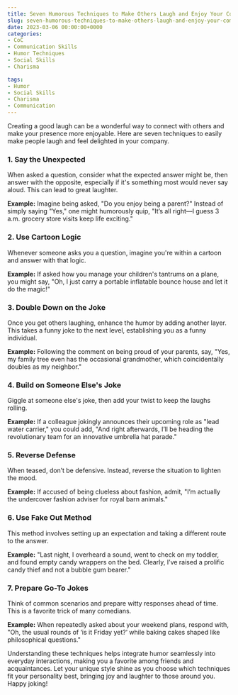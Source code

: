 ```yaml
---
title: Seven Humorous Techniques to Make Others Laugh and Enjoy Your Company
slug: seven-humorous-techniques-to-make-others-laugh-and-enjoy-your-company
date: 2023-03-06 00:00:00+0000
categories:
- CoC
- Communication Skills
- Humor Techniques
- Social Skills
- Charisma

tags:
- Humor
- Social Skills
- Charisma
- Communication
---
```


Creating a good laugh can be a wonderful way to connect with others and make your presence more enjoyable. Here are seven techniques to easily make people laugh and feel delighted in your company.

### 1. Say the Unexpected

When asked a question, consider what the expected answer might be, then answer with the opposite, especially if it's something most would never say aloud. This can lead to great laughter.

**Example:** Imagine being asked, "Do you enjoy being a parent?" Instead of simply saying "Yes," one might humorously quip, "It’s all right—I guess 3 a.m. grocery store visits keep life exciting."

### 2. Use Cartoon Logic

Whenever someone asks you a question, imagine you're within a cartoon and answer with that logic.

**Example:** If asked how you manage your children's tantrums on a plane, you might say, "Oh, I just carry a portable inflatable bounce house and let it do the magic!"

### 3. Double Down on the Joke

Once you get others laughing, enhance the humor by adding another layer. This takes a funny joke to the next level, establishing you as a funny individual.

**Example:** Following the comment on being proud of your parents, say, "Yes, my family tree even has the occasional grandmother, which coincidentally doubles as my neighbor."

### 4. Build on Someone Else's Joke

Giggle at someone else's joke, then add your twist to keep the laughs rolling.

**Example:** If a colleague jokingly announces their upcoming role as "lead water carrier," you could add, "And right afterwards, I’ll be heading the revolutionary team for an innovative umbrella hat parade."

### 5. Reverse Defense

When teased, don’t be defensive. Instead, reverse the situation to lighten the mood.

**Example:** If accused of being clueless about fashion, admit, "I’m actually the undercover fashion adviser for royal barn animals."

### 6. Use Fake Out Method

This method involves setting up an expectation and taking a different route to the answer.

**Example:** "Last night, I overheard a sound, went to check on my toddler, and found empty candy wrappers on the bed. Clearly, I’ve raised a prolific candy thief and not a bubble gum bearer."

### 7. Prepare Go-To Jokes

Think of common scenarios and prepare witty responses ahead of time. This is a favorite trick of many comedians.

**Example:** When repeatedly asked about your weekend plans, respond with, "Oh, the usual rounds of ‘is it Friday yet?’ while baking cakes shaped like philosophical questions."

Understanding these techniques helps integrate humor seamlessly into everyday interactions, making you a favorite among friends and acquaintances. Let your unique style shine as you choose which techniques fit your personality best, bringing joy and laughter to those around you. Happy joking!
